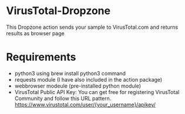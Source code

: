 # VirusTotal-Dropzone
This Dropzone action sends your sample to VirusTotal.com and returns results as browser page

# Requirements
* python3 using brew install python3 command
* requests module (I have also included in the action package)
* webbrowser modeule (pre-installed python module)
* VirusTotal Public API Key:
 You can get free for registering VirusTotal Community and follow this URL pattern. https://www.virustotal.com/user/{your_username}/apikey/
